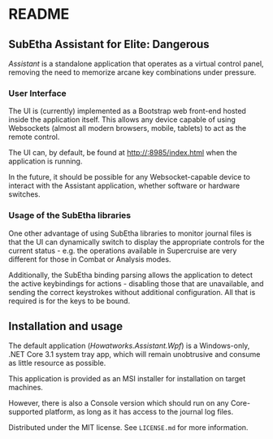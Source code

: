 # README #

## SubEtha Assistant for Elite: Dangerous

*Assistant* is a standalone application that operates as a virtual control panel, removing
the need to memorize arcane key combinations under pressure.

### User Interface

The UI is (currently) implemented as a Bootstrap web front-end hosted inside the application itself. This allows any device capable of using Websockets (almost all modern browsers, mobile, tablets) to act as the remote control.

The UI can, by default, be found at [http://<hostname>:8985/index.html](http://<hostname>:8985/index.html) when the application is running.

In the future, it should be possible for any Websocket-capable device to interact with the Assistant application, whether software or hardware switches.

### Usage of the SubEtha libraries

One other advantage of using SubEtha libraries to monitor journal files is that the UI can dynamically switch to display the appropriate controls for the current status - e.g. the operations available in Supercruise are very different for those in Combat or Analysis modes.

Additionally, the SubEtha binding parsing allows the application to detect the active keybindings for actions - disabling those that are unavailable, and sending the correct keystrokes without additional configuration. All that is required is for the keys to be bound.

## Installation and usage

The default application (*Howatworks.Assistant.Wpf*) is a Windows-only, .NET Core 3.1
system tray app, which will remain unobtrusive and consume as little resource as possible.

This application is provided as an MSI installer for installation on target machines.

However, there is also a Console version which should run on any Core-supported platform, as long as it has access to the journal log files.

Distributed under the MIT license. See ``LICENSE.md`` for more information.

